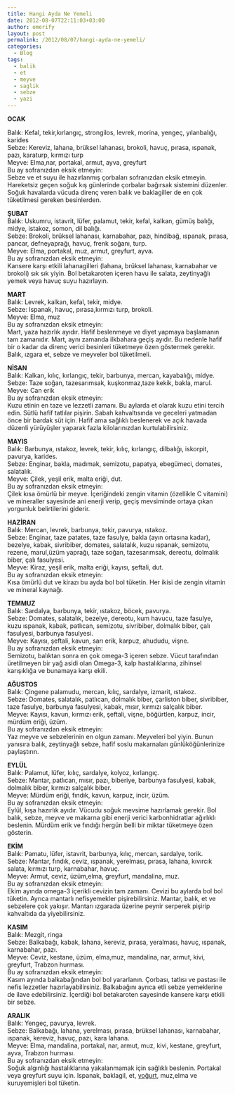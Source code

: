 ```yaml
---
title: Hangi Ayda Ne Yemeli
date: 2012-08-07T22:11:03+03:00
author: omerify
layout: post
permalink: /2012/08/07/hangi-ayda-ne-yemeli/
categories:
  - Blog
tags:
  - balik
  - et
  - meyve
  - saglik
  - sebze
  - yazi
---
```

 

**OCAK**

Balık: Kefal, tekir,kırlangıç, strongilos, levrek, morina, yengeç, yılanbalığı, karides  
Sebze: Kereviz, lahana, brüksel lahanası, brokoli, havuç, pırasa, ıspanak, pazı, karaturp, kırmızı turp  
Meyve: Elma,nar, portakal, armut, ayva, greyfurt  
Bu ay sofranızdan eksik etmeyin:  
Sebze ve et suyu ile hazırlanmış çorbaları sofranızdan eksik etmeyin. Hareketsiz geçen soğuk kış günlerinde çorbalar bağırsak sistemini düzenler. Soğuk havalarda vücuda direnç veren balık ve baklagiller de en çok tüketilmesi gereken besinlerden.

**ŞUBAT**  
Balık: Uskumru, istavrit, lüfer, palamut, tekir, kefal, kalkan, gümüş balığı, midye, istakoz, somon, dil balığı.  
Sebze: Brokoli, brüksel lahanası, karnabahar, pazı, hindibağ, ıspanak, pırasa, pancar, defneyaprağı, havuç, frenk soğanı, turp.  
Meyve: Elma, portakal, muz, armut, greyfurt, ayva.  
Bu ay sofranızdan eksik etmeyin:  
Kansere karşı etkili lahanagilleri (lahana, brüksel lahanası, karnabahar ve brokoli) sık sık yiyin. Bol betakaroten içeren havu ile salata, zeytinyağlı yemek veya havuç suyu hazırlayın.

**MART**  
Balık: Levrek, kalkan, kefal, tekir, midye.  
Sebze: Ispanak, havuç, pırasa,kırmızı turp, brokoli.  
Meyve: Elma, muz  
Bu ay sofranızdan eksik etmeyin:  
Mart, yaza hazırlık ayıdır. Hafif beslenmeye ve diyet yapmaya başlamanın tam zamanıdır. Mart, aynı zamanda ilkbahara geçiş ayıdır. Bu nedenle hafif bir o kadar da direnç verici besinleri tüketmeye özen göstermek gerekir. Balık, ızgara et, sebze ve meyveler bol tüketilmeli.

**NİSAN**  
Balık: Kalkan, kılıç, kırlangıç, tekir, barbunya, mercan, kayabalığı, midye.  
Sebze: Taze soğan, tazesarımsak, kuşkonmaz,taze kekik, bakla, marul.  
Meyve: Can erik  
Bu ay sofranızdan eksik etmeyin:  
Kuzu etinin en taze ve lezzetli zamanı. Bu aylarda et olarak kuzu etini tercih edin. Sütlü hafif tatlılar pişirin. Sabah kahvaltısında ve geceleri yatmadan önce bir bardak süt için. Hafif ama sağlıklı beslenerek ve açık havada düzenli yürüyüşler yaparak fazla kilolarınızdan kurtulabilirsiniz.

**MAYIS**  
Balık: Barbunya, ıstakoz, levrek, tekir, kılıç, kırlangıç, dilbalığı, iskorpit, pavurya, karides.  
Sebze: Enginar, bakla, madımak, semizotu, papatya, ebegümeci, domates, salatalık.  
Meyve: Çilek, yeşil erik, malta eriği, dut.  
Bu ay sofranızdan eksik etmeyin:  
Çilek kısa ömürlü bir meyve. İçeriğindeki zengin vitamin (özellikle C vitamini) ve mineraller sayesinde ani enerji verip, geçiş mevsiminde ortaya çıkan yorgunluk belirtilerini giderir.

**HAZİRAN**  
Balık: Mercan, levrek, barbunya, tekir, pavurya, ıstakoz.  
Sebze: Enginar, taze patates, taze fasulye, bakla (ayın ortasına kadar), bezelye, kabak, sivribiber, domates, salatalık, kuzu ıspanak, semizotu, rezene, marul,üzüm yaprağı, taze soğan, tazesarımsak, dereotu, dolmalık biber, çalı fasulyesi.  
Meyve: Kiraz, yeşil erik, malta eriği, kayısı, şeftali, dut.  
Bu ay sofranızdan eksik etmeyin:  
Kısa ömürlü dut ve kirazı bu ayda bol bol tüketin. Her ikisi de zengin vitamin ve mineral kaynağı.

**TEMMUZ**  
Balık: Sardalya, barbunya, tekir, ıstakoz, böcek, pavurya.  
Sebze: Domates, salatalık, bezelye, dereotu, kum havucu, taze fasulye, kuzu ıspanak, kabak, patlıcan, semizotu, sivribiber, dolmalık biber, çalı fasulyesi, barbunya fasulyesi.  
Meyve: Kayısı, şeftali, kavun, sarı erik, karpuz, ahududu, vişne.  
Bu ay sofranızdan eksik etmeyin:  
Semizotu, balıktan sonra en çok omega-3 içeren sebze. Vücut tarafından üretilmeyen bir yağ asidi olan Omega-3, kalp hastalıklarına, zihinsel karışıklığa ve bunamaya karşı ekili.

**AĞUSTOS**  
Balık: Çingene palamudu, mercan, kılıç, sardalye, izmarit, ıstakoz.  
Sebze: Domates, salatalık, patlıcan, dolmalık biber, çarliston biber, sivribiber, taze fasulye, barbunya fasulyesi, kabak, mısır, kırmızı salçalık biber.  
Meyve: Kayısı, kavun, kırmızı erik, şeftali, vişne, böğürtlen, karpuz, incir, mürdüm eriği, üzüm.  
Bu ay sofranızdan eksik etmeyin:  
Yaz meyve ve sebzelerinin en olgun zamanı. Meyveleri bol yiyin. Bunun yanısıra balık, zeytinyağlı sebze, hafif soslu makarnaları günlüköğünlerinize paylaştırın.

**EYLÜL**  
Balık: Palamut, lüfer, kılıç, sardalye, kolyoz, kırlangıç.  
Sebze: Mantar, patlıcan, mısır, pazı, biberiye, barbunya fasulyesi, kabak, dolmalık biber, kırmızı salçalık biber.  
Meyve: Mürdüm eriği, fındık, kavun, karpuz, incir, üzüm.  
Bu ay sofranızdan eksik etmeyin:  
Eylül, kışa hazırlık ayıdır. Vücudu soğuk mevsime hazırlamak gerekir. Bol balık, sebze, meyve ve makarna gibi enerji verici karbonhidratlar ağırlıklı beslenin. Mürdüm erik ve fındığı hergün belli bir miktar tüketmeye özen gösterin.

**EKİM**  
Balık: Pamatu, lüfer, istavrit, barbunya, kılıç, mercan, sardalye, torik.  
Sebze: Mantar, fındık, ceviz, ıspanak, yerelması, pırasa, lahana, kıvırcık salata, kırmızı turp, karnabahar, havuç.  
Meyve: Armut, ceviz, üzüm,elma, greyfurt, mandalina, muz.  
Bu ay sofranızdan eksik etmeyin:  
Ekim ayında omega-3 içerikli cevizin tam zamanı. Cevizi bu aylarda bol bol tüketin. Ayrıca mantarlı nefisyemekler pişirebilirsiniz. Mantar, balık, et ve sebzelere çok yakışır. Mantarı ızgarada üzerine peynir serperek pişirip kahvaltıda da yiyebilirsiniz.

**KASIM**  
Balık: Mezgit, ringa  
Sebze: Balkabağı, kabak, lahana, kereviz, pırasa, yeralması, havuç, ıspanak, karnabahar, pazı.  
Meyve: Ceviz, kestane, üzüm, elma,muz, mandalina, nar, armut, kivi, greyfurt, Trabzon hurması.  
Bu ay sofranızdan eksik etmeyin:  
Kasım ayında balkabağından bol bol yararlanın. Çorbası, tatlısı ve pastası ile nefis lezzetler hazırlayabilirsiniz. Balkabağını ayrıca etli sebze yemeklerine de ilave edebilirsiniz. İçerdiği bol betakaroten sayesinde kansere karşı etkili bir sebze.

**ARALIK**  
Balık: Yengeç, pavurya, levrek.  
Sebze: Balkabağı, lahana, yerelması, pırasa, brüksel lahanası, karnabahar, ıspanak, kereviz, havuç, pazı, kara lahana.  
Meyve: Elma, mandalina, portakal, nar, armut, muz, kivi, kestane, greyfurt, ayva, Trabzon hurması.  
Bu ay sofranızdan eksik etmeyin:  
Soğuk algınlığı hastalıklarına yakalanmamak için sağlıklı beslenin. Portakal veya greyfurt suyu için. Ispanak, baklagil, et, <a title="Yoghurt" href="http://en.wikipedia.org/wiki/Yoghurt" target="_blank" rel="noopener">yoğurt</a>, muz,elma ve kuruyemişleri bol tüketin.